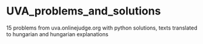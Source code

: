 # UVA_problems_and_solutions
15 problems from uva.onlinejudge.org with python solutions, texts translated to hungarian and hungarian explanations 
